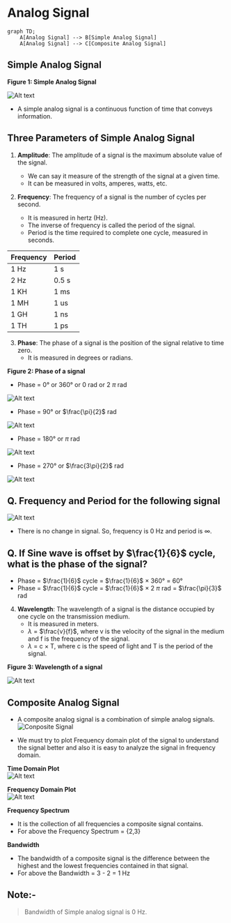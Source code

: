 # Analog Signal

```mermaid
graph TD;
    A[Analog Signal] --> B[Simple Analog Signal]
    A[Analog Signal] --> C[Composite Analog Signal]
```

## Simple Analog Signal

**Figure 1: Simple Analog Signal**

![Alt text](../../Assests/image4.png)

- A simple analog signal is a continuous function of time that conveys information.

## Three Parameters of Simple Analog Signal

1. **Amplitude**: The amplitude of a signal is the maximum absolute value of the signal.
   - We can say it measure of the strength of the signal at a given time.
   - It can be measured in volts, amperes, watts, etc.

2. **Frequency**: The frequency of a signal is the number of cycles per second.
   - It is measured in hertz (Hz).
   - The inverse of frequency is called the period of the signal.
   - Period is the time required to complete one cycle, measured in seconds.
  
| Frequency | Period |
| --------- | ------ |
| 1 Hz      | 1 s    |
| 2 Hz      | 0.5 s  |
| 1 KH      | 1 ms   |
| 1 MH      | 1 us   |
| 1 GH      | 1 ns   |
| 1 TH      | 1 ps   | 

3. **Phase**: The phase of a signal is the position of the signal relative to time zero.
   - It is measured in degrees or radians.

**Figure 2: Phase of a signal**

- Phase = 0&deg; or 360&deg; or 0 rad or 2 $\pi$ rad

![Alt text](../../Assests/image6.png)

- Phase = 90&deg; or $\frac{\pi}{2}$ rad

![Alt text](../../Assests/image7.png)

- Phase = 180&deg; or $\pi$ rad

![Alt text](../../Assests/image8.png)

- Phase = 270&deg; or $\frac{3\pi}{2}$ rad

![Alt text](../../Assests/image9.png)

## Q. Frequency and Period for the following signal

![Alt text](../../Assests/image5.png)

- There is no change in signal. So, frequency is 0 Hz and period is $\infty$.

## Q. If Sine wave is offset by $\frac{1}{6}$ cycle, what is the phase of the signal?

- Phase = $\frac{1}{6}$ cycle = $\frac{1}{6}$ $\times$ 360&deg; = 60&deg;
- Phase = $\frac{1}{6}$ cycle = $\frac{1}{6}$ $\times$ 2 $\pi$ rad = $\frac{\pi}{3}$ rad

4. **Wavelength**: The wavelength of a signal is the distance occupied by one cycle on the transmission medium.
   - It is measured in meters.
   - $\lambda$ = $\frac{v}{f}$, where v is the velocity of the signal in the medium and f is the frequency of the signal.
   - $\lambda$ = c $\times$ T, where c is the speed of light and T is the period of the signal.

**Figure 3: Wavelength of a signal**

![Alt text](../../Assests/image10.png)

## Composite Analog Signal

- A composite analog signal is a combination of simple analog signals.  
![Conposite Signal](../../Assests/image11.png)

- We must try to plot Frequency domain plot of the signal to understand the signal better and also it is easy to analyze the signal in frequency domain.

**Time Domain Plot**  
![Alt text](../../Assests/image12.png)

**Frequency Domain Plot**  
![Alt text](../../Assests/image13.png)

**Frequency Spectrum**  
- It is the collection of all frequencies a composite signal contains.
- For above the Frequency Spectrum = {2,3}

**Bandwidth**  
- The bandwidth of a composite signal is the difference between the highest and the lowest frequencies contained in that signal.
- For above the Bandwidth = 3 - 2 = 1 Hz

## Note:-
> Bandwidth of Simple analog signal is 0 Hz.

